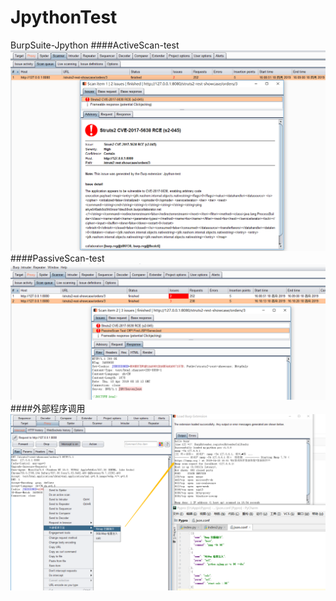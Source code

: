 # JpythonTest
BurpSuite-Jpython
####ActiveScan-test
![ActiveScan-test](https://github.com/aloswoya/JpythonTest/blob/master/img/ActiveScan.png)
####PassiveScan-test
![PassiveScan-test](https://github.com/aloswoya/JpythonTest/blob/master/img/passivescan.png)
####外部程序调用
![外部程序调用](https://github.com/aloswoya/JpythonTest/blob/master/img/1.png)